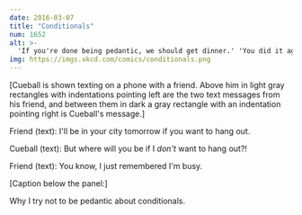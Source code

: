 ```yaml
---
date: 2016-03-07
title: "Conditionals"
num: 1652
alt: >-
  'If you're done being pedantic, we should get dinner.' 'You did it again!' 'No, I didn't.'
img: https://imgs.xkcd.com/comics/conditionals.png
---
```

[Cueball is shown texting on a phone with a friend. Above him in light gray rectangles with indentations pointing left are the two text messages from his friend, and between them in dark a gray rectangle with an indentation pointing right is Cueball's message.]

Friend (text): I'll be in your city tomorrow if you want to hang out.

Cueball (text): But where will you be if I *don't* want to hang out?!

Friend (text): You know, I just remembered I'm busy.

[Caption below the panel:]

Why I try not to be pedantic about conditionals.
